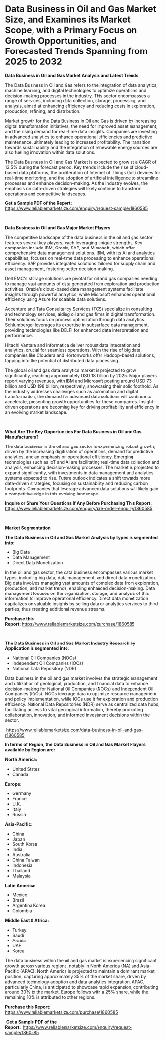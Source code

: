 <p><h1>Data Business in Oil and Gas Market Size, and Examines its Market Scope, with a Primary Focus on Growth Opportunities, and Forecasted Trends Spanning from 2025 to 2032</h1></p><p><strong>Data Business in Oil and Gas Market Analysis and Latest Trends</strong></p>
<p><p>The Data Business in Oil and Gas refers to the integration of data analytics, machine learning, and digital technologies to optimize operations and decision-making processes in the industry. This sector encompasses a range of services, including data collection, storage, processing, and analysis, aimed at enhancing efficiency and reducing costs in exploration, production, refining, and distribution.</p><p>Market growth for the Data Business in Oil and Gas is driven by increasing digital transformation initiatives, the need for improved asset management, and the rising demand for real-time data insights. Companies are investing in advanced analytics to enhance operational efficiencies and predictive maintenance, ultimately leading to increased profitability. The transition towards sustainability and the integration of renewable energy sources are also fueling innovation within data solutions.</p><p>The Data Business in Oil and Gas Market is expected to grow at a CAGR of 13.5% during the forecast period. Key trends include the rise of cloud-based data platforms, the proliferation of Internet of Things (IoT) devices for real-time monitoring, and the adoption of artificial intelligence to streamline processes and enhance decision-making. As the industry evolves, the emphasis on data-driven strategies will likely continue to transform operations and competitive landscapes.</p></p>
<p><strong>Get a Sample PDF of the Report:&nbsp;</strong> <a href="https://www.reliablemarketsize.com/enquiry/request-sample/1860585?utm_campaign=3218&utm_medium=2&utm_source=Github&utm_content=ia&utm_term=19042025&utm_id=data-business-in-oil-and-gas">https://www.reliablemarketsize.com/enquiry/request-sample/1860585</a></p>
<p>&nbsp;</p>
<p><strong>Data Business in Oil and Gas Major Market Players</strong></p>
<p><p>The competitive landscape of the data business in the oil and gas sector features several key players, each leveraging unique strengths. Key companies include IBM, Oracle, SAP, and Microsoft, which offer comprehensive data management solutions. IBM, with its AI and analytics capabilities, focuses on real-time data processing to enhance operational efficiency. SAP provides integrated solutions tailored for supply chain and asset management, fostering better decision-making.</p><p>Dell EMC's storage solutions are pivotal for oil and gas companies needing to manage vast amounts of data generated from exploration and production activities. Oracle’s cloud-based data management systems facilitate insights through powerful analytics, while Microsoft enhances operational efficiency using Azure for scalable data solutions.</p><p>Accenture and Tata Consultancy Services (TCS) specialize in consulting and technology services, aiding oil and gas firms in digital transformation. Their solutions focus on process optimization through data analytics. Schlumberger leverages its expertise in subsurface data management, providing technologies like DELFI for enhanced data interpretation and performance.</p><p>Hitachi Vantara and Informatica deliver robust data integration and analytics, crucial for seamless operations. With the rise of big data, companies like Cloudera and Hortonworks offer Hadoop-based solutions, tapping into the potential of distributed data processing.</p><p>The global oil and gas data analytics market is projected to grow significantly, reaching approximately USD 18 billion by 2025. Major players report varying revenues, with IBM and Microsoft posting around USD 73 billion and USD 198 billion, respectively, showcasing their solid foothold. As the industry addresses challenges such as automation and digital transformation, the demand for advanced data solutions will continue to accelerate, presenting growth opportunities for these companies. Insight-driven operations are becoming key for driving profitability and efficiency in an evolving market landscape.</p></p>
<p>&nbsp;</p>
<p><strong>What Are The Key Opportunities For Data Business in Oil and Gas Manufacturers?</strong></p>
<p><p>The data business in the oil and gas sector is experiencing robust growth, driven by the increasing digitization of operations, demand for predictive analytics, and an emphasis on operational efficiency. Emerging technologies such as IoT and AI are facilitating real-time data collection and analysis, enhancing decision-making processes. The market is projected to expand significantly, with investments in data management and analytics systems expected to rise. Future outlook indicates a shift towards more data-driven strategies, focusing on sustainability and reducing carbon footprints. Companies that leverage advanced data solutions will likely gain a competitive edge in this evolving landscape.</p></p>
<p><strong>Inquire or Share Your Questions If Any Before Purchasing This Report:</strong> <a href="https://www.reliablemarketsize.com/enquiry/pre-order-enquiry/1860585?utm_campaign=3218&utm_medium=2&utm_source=Github&utm_content=ia&utm_term=19042025&utm_id=data-business-in-oil-and-gas">https://www.reliablemarketsize.com/enquiry/pre-order-enquiry/1860585</a></p>
<p>&nbsp;</p>
<p><strong>Market Segmentation</strong></p>
<p><strong>The Data Business in Oil and Gas Market Analysis by types is segmented into:</strong></p>
<p><ul><li>Big Data</li><li>Data Management</li><li>Direct Data Monetization</li></ul></p>
<p><p>In the oil and gas sector, the data business encompasses various market types, including big data, data management, and direct data monetization. Big data involves managing vast amounts of complex data from exploration, production, and market trends, enabling enhanced decision-making. Data management focuses on the organization, storage, and analysis of this information to improve operational efficiency. Direct data monetization capitalizes on valuable insights by selling data or analytics services to third parties, thus creating additional revenue streams.</p></p>
<p><strong>Purchase this Report:&nbsp;</strong><a href="https://www.reliablemarketsize.com/purchase/1860585?utm_campaign=3218&utm_medium=2&utm_source=Github&utm_content=ia&utm_term=19042025&utm_id=data-business-in-oil-and-gas">https://www.reliablemarketsize.com/purchase/1860585</a></p>
<p>&nbsp;</p>
<p><strong>The Data Business in Oil and Gas Market Industry Research by Application is segmented into:</strong></p>
<p><ul><li>National Oil Companies (NOCs)</li><li>Independent Oil Companies (IOCs)</li><li>National Data Repository (NDR)</li></ul></p>
<p><p>Data business in the oil and gas market involves the strategic management and utilization of geological, production, and financial data to enhance decision-making for National Oil Companies (NOCs) and Independent Oil Companies (IOCs). NOCs leverage data to optimize resource management and policy implementation, while IOCs use it for exploration and production efficiency. National Data Repositories (NDR) serve as centralized data hubs, facilitating access to vital geological information, thereby promoting collaboration, innovation, and informed investment decisions within the sector.</p></p>
<p><a href="https://www.reliablemarketsize.com/data-business-in-oil-and-gas-r1860585?utm_campaign=3218&utm_medium=2&utm_source=Github&utm_content=ia&utm_term=19042025&utm_id=data-business-in-oil-and-gas">&nbsp;https://www.reliablemarketsize.com/data-business-in-oil-and-gas-r1860585</a></p>
<p><strong>In terms of Region, the Data Business in Oil and Gas Market Players available by Region are:</strong></p>
<p>
    <p> <strong> North America: </strong>
        <ul>
            <li>United States</li>
            <li>Canada</li>
        </ul>
        </p> 
    <p> <strong> Europe: </strong>
        <ul>
            <li>Germany</li>
            <li>France</li>
            <li>U.K.</li>
            <li>Italy</li>
            <li>Russia</li>
        </ul>
        </p> 
    <p> <strong> Asia-Pacific: </strong>
        <ul>
            <li>China</li>
            <li>Japan</li>
            <li>South Korea</li>
            <li>India</li>
            <li>Australia</li>
            <li>China Taiwan</li>
            <li>Indonesia</li>
            <li>Thailand</li>
            <li>Malaysia</li>
        </ul>
        </p> 
    <p> <strong> Latin America: </strong>
        <ul>
            <li>Mexico</li>
            <li>Brazil</li>
            <li>Argentina Korea</li>
            <li>Colombia</li>
        </ul>
        </p> 
    <p> <strong> Middle East & Africa: </strong>
        <ul>
            <li>Turkey</li>
            <li>Saudi</li>
            <li>Arabia</li>
            <li>UAE</li>
            <li>Korea</li>
        </ul>
    </p>
    </p>
<p><p>The data business within the oil and gas market is experiencing significant growth across various regions, notably in North America (NA) and Asia-Pacific (APAC). North America is projected to maintain a dominant market position, capturing approximately 35% of the market share, driven by advanced technology adoption and data analytics integration. APAC, particularly China, is anticipated to showcase rapid expansion, contributing around 30% to the market. Europe follows with a 25% share, while the remaining 10% is attributed to other regions.</p></p>
<p><strong>Purchase this Report: </strong><a href="https://www.reliablemarketsize.com/purchase/1860585?utm_campaign=3218&utm_medium=2&utm_source=Github&utm_content=ia&utm_term=19042025&utm_id=data-business-in-oil-and-gas">https://www.reliablemarketsize.com/purchase/1860585</a></p>
<p>&nbsp;<strong>Get a Sample PDF of the Report:&nbsp;&nbsp;</strong><a href="https://www.reliablemarketsize.com/enquiry/request-sample/1860585?utm_campaign=3218&utm_medium=2&utm_source=Github&utm_content=ia&utm_term=19042025&utm_id=data-business-in-oil-and-gas">https://www.reliablemarketsize.com/enquiry/request-sample/1860585</a></p>
<p><strong></strong></p>
<p><p></p><p></p><p></p></p>